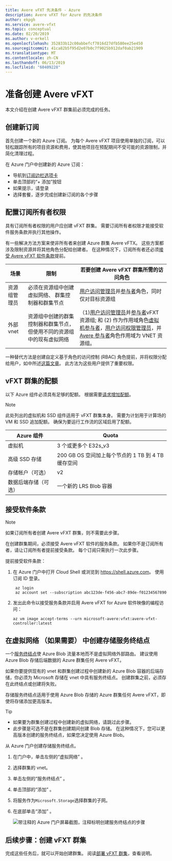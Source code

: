 ```yaml
---
title: Avere vFXT 先决条件 - Azure
description: Avere vFXT for Azure 的先决条件
author: ekpgh
ms.service: avere-vfxt
ms.topic: conceptual
ms.date: 02/20/2019
ms.author: v-erkell
ms.openlocfilehash: 352833b12c00abbefcf7016d27dfb580ee25e450
ms.sourcegitcommit: 41ca82b5f95d2e07b0c7f9025b912daf0ab21909
ms.translationtype: MT
ms.contentlocale: zh-CN
ms.lasthandoff: 06/13/2019
ms.locfileid: "60409228"
---
```

# <a name="prepare-to-create-the-avere-vfxt"></a>准备创建 Avere vFXT

本文介绍在创建 Avere vFXT 群集前必须完成的任务。

## <a name="create-a-new-subscription"></a>创建新订阅

首先创建一个新的 Azure 订阅。 为每个 Avere vFXT 项目使用单独的订阅，可以轻松跟踪所有的项目资源和费用，使其他项目在预配期间不受可能的资源限制，并简化清理过程。  

在 Azure 门户中创建新的 Azure 订阅：

* 导航到[订阅边栏选项卡](https://ms.portal.azure.com/#blade/Microsoft_Azure_Billing/SubscriptionsBlade)
* 单击顶部的“+ 添加”按钮 
* 如果提示，请登录
* 选择套餐，逐步完成创建新订阅的各个步骤

## <a name="configure-subscription-owner-permissions"></a>配置订阅所有者权限

具有订阅所有者权限的用户应创建 vFXT 群集。 需要订阅所有者权限才能接受软件服务条款并执行其他操作。 

有一些解决方法方案来使非所有者来创建 Azure 群集 Avere vFTX。 这些方案都涉及限制资源并将其他角色分配给创建者。 在这种情况下，订阅所有者还必须[接受 Avere vFXT 软件条款](#accept-software-terms)提前。 

| 场景 | 限制 | 若要创建 Avere vFXT 群集所需的访问角色 | 
|----------|--------|-------|
| 资源组管理员 | 必须在资源组中创建虚拟网络、 群集控制器和群集节点 | [用户访问管理员](../role-based-access-control/built-in-roles.md#user-access-administrator)并[参与者](../role-based-access-control/built-in-roles.md#contributor)角色，同时仅对目标资源组 | 
| 外部 vnet | 资源组中创建的群集控制器和群集节点，但使用不同的资源组中的现有虚拟网络 | （1)[用户访问管理员](../role-based-access-control/built-in-roles.md#user-access-administrator)并[参与者](../role-based-access-control/built-in-roles.md#contributor)vFXT 资源组; 和 (2) 作为作用域角色[虚拟机参与者](../role-based-access-control/built-in-roles.md#virtual-machine-contributor)，[用户访问权限管理员](../role-based-access-control/built-in-roles.md#user-access-administrator)，并[Avere 参与者](../role-based-access-control/built-in-roles.md#avere-contributor)角色作用域为 VNET 资源组。 |
 
一种替代方法是创建自定义基于角色的访问控制 (RBAC) 角色提前，并将权限分配给用户，如中所述[这篇文章](avere-vfxt-non-owner.md)。 此方法为这些用户提供了重要权限。 

## <a name="quota-for-the-vfxt-cluster"></a>vFXT 群集的配额

以下 Azure 组件必须具有足够的配额。 根据需要[请求增加配额](https://docs.microsoft.com/azure/azure-supportability/resource-manager-core-quotas-request)。

> [!NOTE]
> 此处列出的虚拟机和 SSD 组件适用于 vFXT 群集本身。 需要为计划用于计算场的 VM 和 SSD 追加配额。  确保为要运行工作流的区域启用了配额。

|Azure 组件|Quota|
|----------|-----------|
|虚拟机|3 个或更多个 E32s_v3|
|高级 SSD 存储|200 GB OS 空间加上每个节点的 1 TB 到 4 TB 缓存空间 |
|存储帐户（可选） |v2|
|数据后端存储（可选） |一个新的 LRS Blob 容器 |

## <a name="accept-software-terms"></a>接受软件条款

> [!NOTE] 
> 如果订阅所有者创建 Avere vFXT 群集，则不需要此步骤。

在创建群集期间，必须接受 Avere vFXT 软件的服务条款。 如果你不是订阅所有者，请让订阅所有者提前接受条款。 每个订阅只需执行一次此步骤。

提前接受软件条款： 

1. 在 Azure 门户中打开 Cloud Shell 或浏览到 <https://shell.azure.com>。 使用订阅 ID 登录。

   ```azurecli
    az login
    az account set --subscription abc123de-f456-abc7-89de-f01234567890
   ```

1. 发出此命令以接受服务条款并启用 Avere vFXT for Azure 软件映像的编程访问： 

   ```azurecli
   az vm image accept-terms --urn microsoft-avere:vfxt:avere-vfxt-controller:latest
   ```

## <a name="create-a-storage-service-endpoint-in-your-virtual-network-if-needed"></a>在虚拟网络 （如果需要） 中创建存储服务终结点

一个[服务终结点](../virtual-network/virtual-network-service-endpoints-overview.md)使 Azure Blob 流量本地而不是虚拟网络外部路由。 建议使用 Azure Blob 存储后端数据的 Azure 群集任何 Avere vFXT。 

如果你要提供现有的 vnet 和群集创建过程中创建新的 Azure Blob 容器的后端存储，你必须为 Microsoft 存储在 vnet 中具有服务终结点。 创建群集之前，必须存在此终结点或创建将失败。 

存储服务终结点适用于使用 Azure Blob 存储的 Azure 群集任何 Avere vFXT，即使将存储添加更高版本。 

> [!TIP] 
> * 如果要为群集创建过程中创建新的虚拟网络，请跳过此步骤。 
> * 此步骤是可选不是在群集创建期间创建 Blob 存储。 在这种情况下，您可以更高版本创建的服务终结点，如果您决定使用 Azure Blob。

从 Azure 门户创建存储服务终结点。 

1. 在门户中，单击左侧的“虚拟网络”  。
1. 选择群集的 vnet。 
1. 单击左侧的“服务终结点”  。
1. 单击顶部的“添加”  。
1. 将服务作为``Microsoft.Storage``选择群集的子网。
1. 在底部单击“添加”  。

   ![带注释的 Azure 门户屏幕截图，注释标明创建服务终结点的步骤](media/avere-vfxt-service-endpoint.png)


## <a name="next-step-create-the-vfxt-cluster"></a>后续步骤：创建 vFXT 群集

完成这些任务后，就可以开始创建群集。 阅读[部署 vFXT 群集](avere-vfxt-deploy.md)，查看说明。